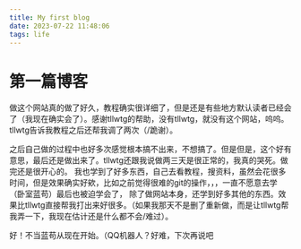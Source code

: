 ```yaml
---
title: My first blog
date: 2023-07-22 11:48:06
tags: life
---
```


# 第一篇博客
做这个网站真的做了好久，教程确实很详细了，但是还是有些地方默认读者已经会了（我现在确实会了）。感谢tllwtg的帮助，没有tllwtg，就没有这个网站，呜呜。
tllwtg告诉我教程之后还帮我调了两次（/跪谢）。

之后自己做的过程中也好多次感觉根本搞不出来，不想搞了。但是但是，这个好有意思，最后还是做出来了。tllwtg还跟我说做两三天是很正常的，我真的哭死。做完还是很开心的。
我也学到了好多东西，自己去看教程，搜资料，虽然会花很多时间，但是效果确实好欸，比如之前觉得很难的git的操作，，，一直不愿意去学（卧室蓝苟）最后也被迫学会了，
除了做网站本身，还学到好多其他的东西。效果比tllwtg直接帮我打出来好很多。（如果我那天不是删了重新做，而是让tllwtg帮我弄一下，我现在估计还是什么都不会/难过）。

好！不当蓝苟从现在开始。（QQ机器人？好难，下次再说吧